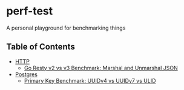 # perf-test

A personal playground for benchmarking things

## Table of Contents

- [HTTP](http)
  - [Go Resty v2 vs v3 Benchmark: Marshal and Unmarshal JSON](http/go-resty-v2-v3)
- [Postgres](postgres)
  - [Primary Key Benchmark: UUIDv4 vs UUIDv7 vs ULID](postgres/uuid-ulid-pk)
